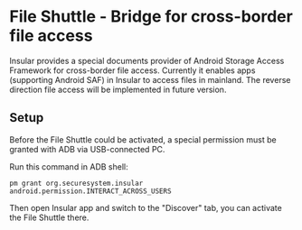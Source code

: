 File Shuttle - Bridge for cross-border file access
====================================================

Insular provides a special documents provider of Android Storage Access Framework for cross-border file access.
Currently it enables apps (supporting Android SAF) in Insular to access files in mainland.
The reverse direction file access will be implemented in future version.

Setup
--------

Before the File Shuttle could be activated, a special permission must be granted with ADB via USB-connected PC.

Run this command in ADB shell:

`pm grant org.securesystem.insular android.permission.INTERACT_ACROSS_USERS`

Then open Insular app and switch to the "Discover" tab, you can activate the File Shuttle there.
